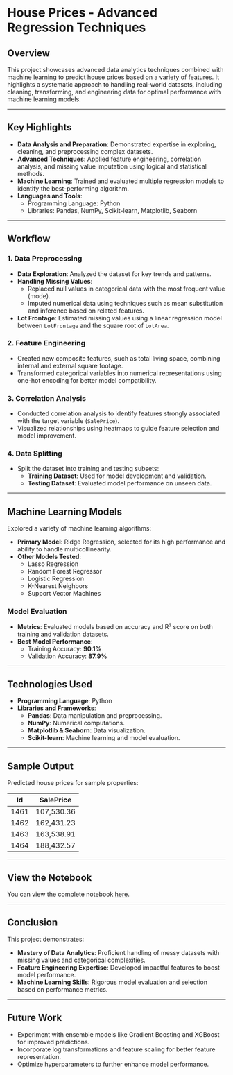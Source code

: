 # **House Prices - Advanced Regression Techniques**

## **Overview**
This project showcases advanced data analytics techniques combined with machine learning to predict house prices based on a variety of features. It highlights a systematic approach to handling real-world datasets, including cleaning, transforming, and engineering data for optimal performance with machine learning models.

---

## **Key Highlights**
- **Data Analysis and Preparation**: Demonstrated expertise in exploring, cleaning, and preprocessing complex datasets.
- **Advanced Techniques**: Applied feature engineering, correlation analysis, and missing value imputation using logical and statistical methods.
- **Machine Learning**: Trained and evaluated multiple regression models to identify the best-performing algorithm.
- **Languages and Tools**: 
  - Programming Language: Python  
  - Libraries: Pandas, NumPy, Scikit-learn, Matplotlib, Seaborn  

---

## **Workflow**

### **1. Data Preprocessing**
- **Data Exploration**: Analyzed the dataset for key trends and patterns.
- **Handling Missing Values**: 
  - Replaced null values in categorical data with the most frequent value (mode).
  - Imputed numerical data using techniques such as mean substitution and inference based on related features.
- **Lot Frontage**: Estimated missing values using a linear regression model between `LotFrontage` and the square root of `LotArea`.

### **2. Feature Engineering**
- Created new composite features, such as total living space, combining internal and external square footage.
- Transformed categorical variables into numerical representations using one-hot encoding for better model compatibility.

### **3. Correlation Analysis**
- Conducted correlation analysis to identify features strongly associated with the target variable (`SalePrice`).
- Visualized relationships using heatmaps to guide feature selection and model improvement.

### **4. Data Splitting**
- Split the dataset into training and testing subsets:
  - **Training Dataset**: Used for model development and validation.
  - **Testing Dataset**: Evaluated model performance on unseen data.

---

## **Machine Learning Models**
Explored a variety of machine learning algorithms:
- **Primary Model**: Ridge Regression, selected for its high performance and ability to handle multicollinearity.
- **Other Models Tested**:
  - Lasso Regression
  - Random Forest Regressor
  - Logistic Regression
  - K-Nearest Neighbors
  - Support Vector Machines

### **Model Evaluation**
- **Metrics**: Evaluated models based on accuracy and R² score on both training and validation datasets.
- **Best Model Performance**:
  - Training Accuracy: **90.1%**
  - Validation Accuracy: **87.9%**

---

## **Technologies Used**
- **Programming Language**: Python  
- **Libraries and Frameworks**:
  - **Pandas**: Data manipulation and preprocessing.
  - **NumPy**: Numerical computations.
  - **Matplotlib & Seaborn**: Data visualization.
  - **Scikit-learn**: Machine learning and model evaluation.

---

## **Sample Output**
Predicted house prices for sample properties:

| **Id**  | **SalePrice**     |
|---------|-------------------|
| 1461    | 107,530.36        |
| 1462    | 162,431.23        |
| 1463    | 163,538.91        |
| 1464    | 188,432.57        |

---

## **View the Notebook**
You can view the complete notebook [here](https://colab.research.google.com/github/utkarsh201314/House-Prices-Advanced-Regression-Techniques/blob/main/House_Prices_Advanced_Regression_Techniques.ipynb).

---

## **Conclusion**
This project demonstrates:
- **Mastery of Data Analytics**: Proficient handling of messy datasets with missing values and categorical complexities.
- **Feature Engineering Expertise**: Developed impactful features to boost model performance.
- **Machine Learning Skills**: Rigorous model evaluation and selection based on performance metrics.

---

## **Future Work**
- Experiment with ensemble models like Gradient Boosting and XGBoost for improved predictions.
- Incorporate log transformations and feature scaling for better feature representation.
- Optimize hyperparameters to further enhance model performance.
